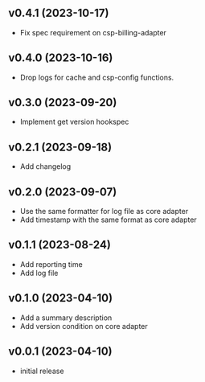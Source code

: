 v0.4.1 (2023-10-17)
-------------------

- Fix spec requirement on csp-billing-adapter

v0.4.0 (2023-10-16)
-------------------

- Drop logs for cache and csp-config functions.

v0.3.0 (2023-09-20)
-------------------

- Implement get version hookspec

v0.2.1 (2023-09-18)
-------------------

- Add changelog

v0.2.0 (2023-09-07)
-------------------

- Use the same formatter for log file
  as core adapter
- Add timestamp with the same format
  as core adapter

v0.1.1 (2023-08-24)
-------------------

- Add reporting time
- Add log file

v0.1.0 (2023-04-10)
-------------------

- Add a summary description
- Add version condition on core adapter

v0.0.1 (2023-04-10)
-------------------

- initial release
